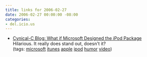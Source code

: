 ```yaml
---
title: links for 2006-02-27
date: 2006-02-27 00:00:00 -08:00
categories:
- del.icio.us
---
```


<ul class="delicious">
	<li>
		<div class="delicious-link"><a href="http://www.cynical-c.com/archives/004551.html">Cynical-C Blog: What if Microsoft Designed the iPod Package</a></div>
		<div class="delicious-extended">Hilarious. It really does stand out, doesn't it?</div>
		<div class="delicious-tags">(tags: <a href="http://del.icio.us/torrez/microsoft">microsoft</a> <a href="http://del.icio.us/torrez/itunes">itunes</a> <a href="http://del.icio.us/torrez/apple">apple</a> <a href="http://del.icio.us/torrez/ipod">ipod</a> <a href="http://del.icio.us/torrez/humor">humor</a> <a href="http://del.icio.us/torrez/video">video</a>)</div>
	</li>
</ul>
